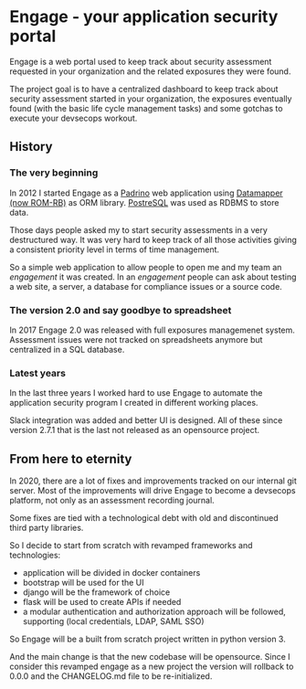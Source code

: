 # Engage - your application security portal

Engage is a web portal used to keep track about security assessment requested
in your organization and the related exposures they were found.

The project goal is to have a centralized dashboard to keep track about
security assessment started in your organization, the exposures eventually
found (with the basic life cycle management tasks) and some gotchas to execute
your devsecops workout.

## History
### The very beginning
In 2012 I started Engage as a [Padrino](https://www.padrinorb.com) web
application using [Datamapper (now ROM-RB)](https://rom-rb.org/) as ORM
library. [PostreSQL](https://www.postgresql.org/) was used as RDBMS to store
data.

Those days people asked my to start security assessments in a very
destructured way. It was very hard to keep track of all those activities
giving a consistent priority level in terms of time management.

So a simple web application to allow people to open me and my team an
_engagement_ it was created. In an _engagement_ people can ask about testing a
web site, a server, a database for compliance issues or a source code.

### The version 2.0 and say goodbye to spreadsheet

In 2017 Engage 2.0 was released with full exposures managemenet system.
Assessment issues were not tracked on spreadsheets anymore but centralized in a
SQL database.

### Latest years

In the last three years I worked hard to use Engage to automate the application
security program I created in different working places.

Slack integration was added and better UI is designed.
All of these since version 2.7.1 that is the last not released as an opensource
project.

## From here to eternity

In 2020, there are a lot of fixes and improvements tracked on our internal git
server. Most of the improvements will drive Engage to become a devsecops
platform, not only as an assessment recording journal.

Some fixes are tied with a technological debt with old and discontinued third
party libraries.

So I decide to start from scratch with revamped frameworks and technologies:

* application will be divided in docker containers
* bootstrap will be used for the UI
* django will be the framework of choice
* flask will be used to create APIs if needed
* a modular authentication and authorization approach will be followed,
  supporting (local credentials, LDAP, SAML SSO)

So Engage will be a built from scratch project written in python version 3.

And the main change is that the new codebase will be opensource. Since I
consider this revamped engage as a new project the version will rollback to
0.0.0 and the CHANGELOG.md file to be re-initialized.
